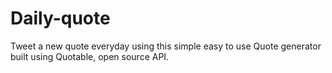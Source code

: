 # Daily-quote
Tweet a new quote everyday using this simple easy to use Quote generator built using Quotable, open source API.

